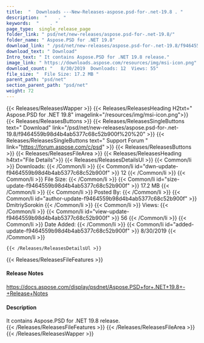 ```yaml
---
title:  "  Downloads ---New-Releases-aspose.psd-for-.net-19.8 . " 
description:  "    . " 
keywords:  "    . " 
page_type:  single_release_page
folder_link: " psd/net/new-releases/aspose.psd-for-.net-19.8/"
folder_name: " Aspose.PSD for .NET 19.8"
download_link: " /psd/net/new-releases/aspose.psd-for-.net-19.8/f9464559b98d4b4ab5377c68c52b900f"
download_text: " Download"
Intro_text: " It contains Aspose.PSD for .NET 19.8 release."
image_link: " https://downloads.aspose.com/resources/img/msi-icon.png"
download_count: "   8/30/2019  Downloads: 12  Views: 55"
file_size: "  File Size: 17.2 MB "
parent_path: "psd/net"
section_parent_path: "psd/net"
weight: 72 
---
```


{{< Releases/ReleasesWapper >}}
  {{< Releases/ReleasesHeading H2txt=" Aspose.PSD for .NET 19.8" imagelink="/resources/img/msi-icon.png">}}
  {{< Releases/ReleasesButtons >}}
    {{< Releases/ReleasesSingleButtons text=" Download" link="/psd/net/new-releases/aspose.psd-for-.net-19.8/f9464559b98d4b4ab5377c68c52b900f%20%20" >}}
    {{< Releases/ReleasesSingleButtons text=" Support Forum " link="https://forum.aspose.com/c/psd" >}}
  {{< Releases/ReleasesButtons >}}
  {{< Releases/ReleasesFileArea >}}
    {{< Releases/ReleasesHeading h4txt="File Details">}}
    {{< Releases/ReleasesDetailsUl >}}
            {{< Common/li  >}} Downloads: {{< /Common/li >}} 
      {{< Common/li id="dwn-update-f9464559b98d4b4ab5377c68c52b900f" >}} 12 {{< /Common/li >}} 
      {{< Common/li  >}} File Size: {{< /Common/li >}} 
      {{< Common/li id="size-update-f9464559b98d4b4ab5377c68c52b900f" >}} 17.2 MB {{< /Common/li >}} 
      {{< Common/li  >}} Posted By: {{< /Common/li >}} 
      {{< Common/li id="author-update-f9464559b98d4b4ab5377c68c52b900f" >}} DmitriySorokin {{< /Common/li >}} 
      {{< Common/li  >}} Views: {{< /Common/li >}} 
      {{< Common/li id="view-update-f9464559b98d4b4ab5377c68c52b900f" >}} 56 {{< /Common/li >}} 
      {{< Common/li  >}} Date Added: {{< /Common/li >}} 
      {{< Common/li id="added-update-f9464559b98d4b4ab5377c68c52b900f" >}} 8/30/2019 {{< /Common/li >}} 

    {{< /Releases/ReleasesDetailsUl >}}

  {{< Releases/ReleasesFileFeatures >}}
      <h4>Release Notes</h4><div><a href="https://docs.aspose.com/display/psdnet/Aspose.PSD+for+.NET+19.8+-+Release+Notes">https://docs.aspose.com/display/psdnet/Aspose.PSD+for+.NET+19.8+-+Release+Notes</a></div><h4>Description</h4><div class="HTMLDescription">It contains Aspose.PSD for .NET 19.8 release.</div>
  {{< /Releases/ReleasesFileFeatures >}}
 {{< /Releases/ReleasesFileArea >}}
{{< /Releases/ReleasesWapper >}}


